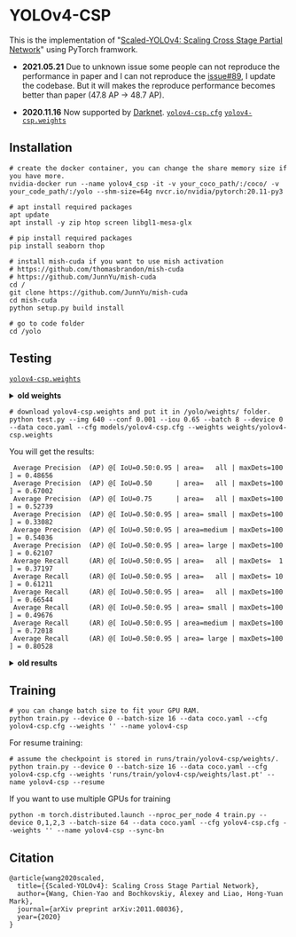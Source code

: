 # YOLOv4-CSP

This is the implementation of "[Scaled-YOLOv4: Scaling Cross Stage Partial Network](https://arxiv.org/abs/2011.08036)" using PyTorch framwork.

* **2021.05.21** Due to unknown issue some people can not reproduce the performance in paper and I can not reproduce the [issue#89](https://github.com/WongKinYiu/ScaledYOLOv4/issues/89), I update the codebase. But it will makes the reproduce performance becomes better than paper (47.8 AP -> 48.7 AP).

* **2020.11.16** Now supported by [Darknet](https://github.com/AlexeyAB/darknet). [`yolov4-csp.cfg`](https://github.com/AlexeyAB/darknet/blob/master/cfg/yolov4-csp.cfg) [`yolov4-csp.weights`](https://drive.google.com/file/d/1TdKvDQb2QpP4EhOIyks8kgT8dgI1iOWT/view?usp=sharing)

## Installation

```
# create the docker container, you can change the share memory size if you have more.
nvidia-docker run --name yolov4_csp -it -v your_coco_path/:/coco/ -v your_code_path/:/yolo --shm-size=64g nvcr.io/nvidia/pytorch:20.11-py3

# apt install required packages
apt update
apt install -y zip htop screen libgl1-mesa-glx

# pip install required packages
pip install seaborn thop

# install mish-cuda if you want to use mish activation
# https://github.com/thomasbrandon/mish-cuda
# https://github.com/JunnYu/mish-cuda
cd /
git clone https://github.com/JunnYu/mish-cuda
cd mish-cuda
python setup.py build install

# go to code folder
cd /yolo
```

## Testing

[`yolov4-csp.weights`](https://drive.google.com/file/d/1TdKvDQb2QpP4EhOIyks8kgT8dgI1iOWT/view?usp=sharing)

<details><summary> <b>old weights</b> </summary>
 
[`yolov4-csp.weights`](https://drive.google.com/file/d/1NQwz47cW0NUgy7L3_xOKaNEfLoQuq3EL/view?usp=sharing)

</details>

```
# download yolov4-csp.weights and put it in /yolo/weights/ folder.
python test.py --img 640 --conf 0.001 --iou 0.65 --batch 8 --device 0 --data coco.yaml --cfg models/yolov4-csp.cfg --weights weights/yolov4-csp.weights
```

You will get the results:
```
 Average Precision  (AP) @[ IoU=0.50:0.95 | area=   all | maxDets=100 ] = 0.48656
 Average Precision  (AP) @[ IoU=0.50      | area=   all | maxDets=100 ] = 0.67002
 Average Precision  (AP) @[ IoU=0.75      | area=   all | maxDets=100 ] = 0.52739
 Average Precision  (AP) @[ IoU=0.50:0.95 | area= small | maxDets=100 ] = 0.33082
 Average Precision  (AP) @[ IoU=0.50:0.95 | area=medium | maxDets=100 ] = 0.54036
 Average Precision  (AP) @[ IoU=0.50:0.95 | area= large | maxDets=100 ] = 0.62107
 Average Recall     (AR) @[ IoU=0.50:0.95 | area=   all | maxDets=  1 ] = 0.37197
 Average Recall     (AR) @[ IoU=0.50:0.95 | area=   all | maxDets= 10 ] = 0.61211
 Average Recall     (AR) @[ IoU=0.50:0.95 | area=   all | maxDets=100 ] = 0.66544
 Average Recall     (AR) @[ IoU=0.50:0.95 | area= small | maxDets=100 ] = 0.49676
 Average Recall     (AR) @[ IoU=0.50:0.95 | area=medium | maxDets=100 ] = 0.72018
 Average Recall     (AR) @[ IoU=0.50:0.95 | area= large | maxDets=100 ] = 0.80528
```
<details><summary> <b>old results</b> </summary>
 
```
 Average Precision  (AP) @[ IoU=0.50:0.95 | area=   all | maxDets=100 ] = 0.47827
 Average Precision  (AP) @[ IoU=0.50      | area=   all | maxDets=100 ] = 0.66448
 Average Precision  (AP) @[ IoU=0.75      | area=   all | maxDets=100 ] = 0.51928
 Average Precision  (AP) @[ IoU=0.50:0.95 | area= small | maxDets=100 ] = 0.30647
 Average Precision  (AP) @[ IoU=0.50:0.95 | area=medium | maxDets=100 ] = 0.53106
 Average Precision  (AP) @[ IoU=0.50:0.95 | area= large | maxDets=100 ] = 0.61056
 Average Recall     (AR) @[ IoU=0.50:0.95 | area=   all | maxDets=  1 ] = 0.36823
 Average Recall     (AR) @[ IoU=0.50:0.95 | area=   all | maxDets= 10 ] = 0.60434
 Average Recall     (AR) @[ IoU=0.50:0.95 | area=   all | maxDets=100 ] = 0.65795
 Average Recall     (AR) @[ IoU=0.50:0.95 | area= small | maxDets=100 ] = 0.48486
 Average Recall     (AR) @[ IoU=0.50:0.95 | area=medium | maxDets=100 ] = 0.70892
 Average Recall     (AR) @[ IoU=0.50:0.95 | area= large | maxDets=100 ] = 0.79914
```

</details>

## Training

```
# you can change batch size to fit your GPU RAM.
python train.py --device 0 --batch-size 16 --data coco.yaml --cfg yolov4-csp.cfg --weights '' --name yolov4-csp
```

For resume training:
```
# assume the checkpoint is stored in runs/train/yolov4-csp/weights/.
python train.py --device 0 --batch-size 16 --data coco.yaml --cfg yolov4-csp.cfg --weights 'runs/train/yolov4-csp/weights/last.pt' --name yolov4-csp --resume
```

If you want to use multiple GPUs for training
```
python -m torch.distributed.launch --nproc_per_node 4 train.py --device 0,1,2,3 --batch-size 64 --data coco.yaml --cfg yolov4-csp.cfg --weights '' --name yolov4-csp --sync-bn
```

## Citation

```
@article{wang2020scaled,
  title={{Scaled-YOLOv4}: Scaling Cross Stage Partial Network},
  author={Wang, Chien-Yao and Bochkovskiy, Alexey and Liao, Hong-Yuan Mark},
  journal={arXiv preprint arXiv:2011.08036},
  year={2020}
}
```
